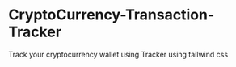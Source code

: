 # CryptoCurrency-Transaction-Tracker
Track your cryptocurrency wallet using Tracker
using tailwind css 
